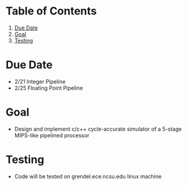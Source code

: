 
# Table of Contents

1.  [Due Date](#orge93b6ee)
2.  [Goal](#orgdc50a8c)
3.  [Testing](#org0a3f2e6)



<a id="orge93b6ee"></a>

# Due Date

-   2/21 Integer Pipeline
-   2/25 Floating Point Pipeline


<a id="orgdc50a8c"></a>

# Goal

-   Design and implement c/c++ cycle-accurate simulator of a 5-stage MIPS-like pipelined processor


<a id="org0a3f2e6"></a>

# Testing

-   Code will be tested on grendel.ece.ncsu.edu linux machine

